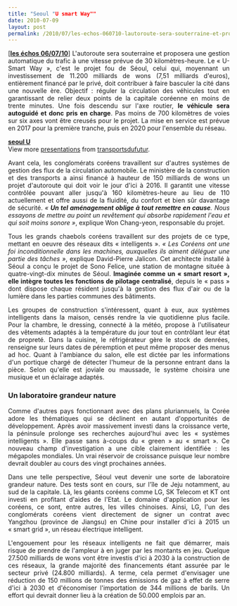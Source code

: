 ```yaml
---
title: "Seoul "U smart Way""
date: 2010-07-09
layout: post
permalink: /2010/07/les-echos-060710-lautoroute-sera-souterraine-et-proposera-une-gestion-automatique-du-trafic-a-une-vitesse-prevue-de-30-2.html
---
```


<p align="justify" class="texte">[<strong><a href="http://www.lesechos.fr/info/metiers/020636561006-la-coree-du-sud-veut-passer-du-green-au-smart-.htm" target="_blank">les échos 06/07/10</a></strong>] L'autoroute sera souterraine et proposera une gestion automatique du trafic à une vitesse prévue de 30 kilomètres-heure. Le « U-Smart Way », c'est le projet fou de Séoul, celui qui, moyennant un investissement de 11.200 milliards de wons (7,51 milliards d'euros), entièrement financé par le privé, doit contribuer à faire basculer la cité dans une nouvelle ère. Objectif : réguler la circulation des véhicules tout en garantissant de relier deux points de la capitale coréenne en moins de trente minutes. Une fois descendu sur l'axe routier, <strong>le véhicule sera autoguidé et donc pris en charge</strong>. Pas moins de 700 kilomètres de voies sur six axes vont être creusés pour le projet. La mise en service est prévue en 2017 pour la première tranche, puis en 2020 pour l'ensemble du réseau. </p> <div id="__ss_4719061"><strong><a href="http://www.slideshare.net/transportsdufutur/seoul-u" title="seoul U ">seoul U </a></strong>   <div>View more <a href="http://www.slideshare.net/">presentations</a> from <a href="http://www.slideshare.net/transportsdufutur">transportsdufutur</a>.</div></div> <p align="justify" class="texte"> </p>  <!--more-->  <p align="justify" class="texte">Avant cela, les conglomérats coréens travaillent sur d'autres systèmes de gestion des flux de la circulation automobile. Le ministère de la construction et des transports a ainsi financé à hauteur de 150 milliards de wons un projet d'autoroute qui doit voir le jour d'ici à 2016. Il garantit une vitesse contrôlée pouvant aller jusqu'à 160 kilomètres-heure au lieu de 110 actuellement et offre aussi de la fluidité, du confort et bien sûr davantage de sécurité. <em>« <strong>Un tel aménagement oblige à tout remettre en cause</strong>. Nous essayons de mettre au point un revêtement qui absorbe rapidement l'eau et qui soit moins sonore »</em>, explique Won Chang-yeon, responsable du projet. </p> <p align="justify" class="texte">Tous les grands chaebols coréens travaillent sur des projets de ce type, mettant en oeuvre des réseaux dits « intelligents ». <em>« Les Coréens ont une foi inconditionnelle dans les machines, auxquelles ils aiment déléguer une partie des tâches »</em>, explique David-Pierre Jalicon. Cet architecte installé à Séoul a conçu le projet de Sono Felice, une station de montagne située à quatre-vingt-dix minutes de Séoul. <strong>Imaginée comme un « smart resort », elle intègre toutes les fonctions de pilotage centralisé</strong>, depuis le « pass » dont dispose chaque résident jusqu'à la gestion des flux d'air ou de la lumière dans les parties communes des bâtiments. </p> <p align="justify" class="texte">Les groupes de construction s'intéressent, quant à eux, aux systèmes intelligents dans la maison, censés rendre la vie quotidienne plus facile. Pour la chambre, le dressing, connecté à la météo, propose à l'utilisateur des vêtements adaptés à la température du jour tout en contrôlant leur état de propreté. Dans la cuisine, le réfrigérateur gère le stock de denrées, renseigne sur leurs dates de péremption et peut même proposer des menus ad hoc. Quant à l'ambiance du salon, elle est dictée par les informations d'un portique chargé de détecter l'humeur de la personne entrant dans la pièce. Selon qu'elle est joviale ou maussade, le système choisira une musique et un éclairage adaptés. </p> <h3 align="justify">Un laboratoire grandeur nature</h3> <p align="justify" class="texte">Comme d'autres pays fonctionnant avec des plans pluriannuels, la Corée adore les thématiques qui se déclinent en autant d'opportunités de développement. Après avoir massivement investi dans la croissance verte, la péninsule prolonge ses recherches aujourd'hui avec les « systèmes intelligents ». Elle passe sans à-coups du « green » au « smart ». Ce nouveau champ d'investigation a une cible clairement identifiée : les mégapoles mondiales. Un vrai réservoir de croissance puisque leur nombre devrait doubler au cours des vingt prochaines années. </p> <p align="justify" class="texte">Dans une telle perspective, Séoul veut devenir une sorte de laboratoire grandeur nature. Des tests sont en cours, sur l'île de Jeju notamment, au sud de la capitale. Là, les géants coréens comme LG, SK Telecom et KT ont investi en profitant d'aides de l'Etat. Le domaine d'application pour les coréens, ce sont, entre autres, les villes chinoises. Ainsi, LG, l'un des conglomérats coréens vient directement de signer un contrat avec Yangzhou (province de Jiangsu) en Chine pour installer d'ici à 2015 un « smart grid », un réseau électrique intelligent. </p> <p align="justify" class="texte">L'engouement pour les réseaux intelligents ne fait que démarrer, mais risque de prendre de l'ampleur à en juger par les montants en jeu. Quelque 27.500 milliards de wons vont être investis d'ici à 2030 à la construction de ces réseaux, la grande majorité des financements étant assurée par le secteur privé (24.800 milliards). A terme, cela permet d'envisager une réduction de 150 millions de tonnes des émissions de gaz à effet de serre d'ici à 2030 et d'économiser l'importation de 344 millions de barils. Un effort qui devrait donner lieu à la création de 50.000 emplois par an. </p>